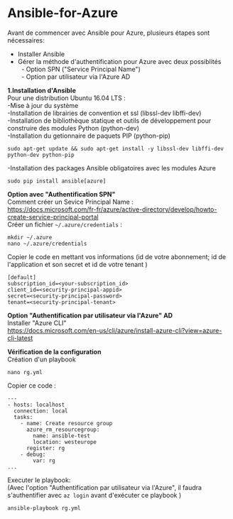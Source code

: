 # Ansible-for-Azure

Avant de commencer avec Ansible pour Azure, plusieurs étapes sont nécessaires:<br/>
- Installer Ansible<br/>
- Gérer la méthode d'authentification pour Azure avec deux possiblités<br/>
    &nbsp;&nbsp;- Option SPN ("Service Principal Name")<br/>
    &nbsp;&nbsp;- Option par utilisateur via l'Azure AD<br/>

**1.Installation d'Ansible**<br/>
Pour une distribution Ubuntu 16.04 LTS :<br/>
-Mise à jour du système<br/>
-Installation de librairies de convention et ssl (libssl-dev libffi-dev)<br/>
-Installation de bibliothèque statique et outils de développement pour construire des modules Python (python-dev)<br/>
-Installation du getionnaire de paquets PIP (python-pip)<br/>
```
sudo apt-get update && sudo apt-get install -y libssl-dev libffi-dev python-dev python-pip
```
-Installation des packages Ansible obligatoires avec les modules Azure<br/>
```
sudo pip install ansible[azure]
```
**Option avec "Authentification SPN"**<br/>
Comment créer un Sevice Principal Name : <br/>
https://docs.microsoft.com/fr-fr/azure/active-directory/develop/howto-create-service-principal-portal<br/>
Créer un fichier ```~/.azure/credentials``` : <br/>
```
mkdir ~/.azure
nano ~/.azure/credentials
```
Copier le code en mettant vos informations (id de votre abonnement; id de l'application et son secret et id de votre tenant ) <br/>
```
[default]
subscription_id=<your-subscription_id>
client_id=<security-principal-appid>
secret=<security-principal-password>
tenant=<security-principal-tenant>
```

**Option "Authentification par utilisateur via l'Azure" AD**<br/>
Installer "Azure CLI"<br/>
https://docs.microsoft.com/en-us/cli/azure/install-azure-cli?view=azure-cli-latest<br/>


**Vérification de la configuration**<br/>
Création d'un playbook<br/>
```
nano rg.yml
```
Copier ce code :<br/>
```
---
- hosts: localhost
  connection: local
  tasks:
    - name: Create resource group
      azure_rm_resourcegroup:
        name: ansible-test
        location: westeurope
      register: rg
    - debug:
        var: rg
...
```
Executer le playbook: <br/>
(Avec l'option "Authentification par utilisateur via l'Azure", il faudra s'authentifier avec ```az login``` avant d'exécuter ce playbook )
```
ansible-playbook rg.yml
```









